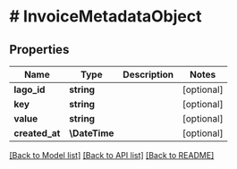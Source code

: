# # InvoiceMetadataObject

## Properties

Name | Type | Description | Notes
------------ | ------------- | ------------- | -------------
**lago_id** | **string** |  | [optional]
**key** | **string** |  | [optional]
**value** | **string** |  | [optional]
**created_at** | **\DateTime** |  | [optional]

[[Back to Model list]](../../README.md#models) [[Back to API list]](../../README.md#endpoints) [[Back to README]](../../README.md)
